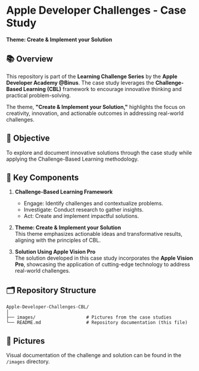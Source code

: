 # Apple Developer Challenges - Case Study  
**Theme: Create & Implement your Solution**  

## 📚 Overview  
This repository is part of the **Learning Challenge Series** by the **Apple Developer Academy @Binus**. The case study leverages the **Challenge-Based Learning (CBL)** framework to encourage innovative thinking and practical problem-solving.  

The theme, **"Create & Implement your Solution,"** highlights the focus on creativity, innovation, and actionable outcomes in addressing real-world challenges.  

## 🚀 Objective  
To explore and document innovative solutions through the case study while applying the Challenge-Based Learning methodology.  

## 🌟 Key Components  
1. **Challenge-Based Learning Framework**  
   - Engage: Identify challenges and contextualize problems.  
   - Investigate: Conduct research to gather insights.  
   - Act: Create and implement impactful solutions.  

2. **Theme: Create & Implement your Solution**  
   This theme emphasizes actionable ideas and transformative results, aligning with the principles of CBL.

3. **Solution Using Apple Vision Pro**  
   The solution developed in this case study incorporates the **Apple Vision Pro**, showcasing the application of cutting-edge technology to address real-world challenges.

## 🗂️ Repository Structure  
```
Apple-Developer-Challenges-CBL/
│
├── images/                   # Pictures from the case studies
└── README.md                 # Repository documentation (this file)
```

## 📸 Pictures  
Visual documentation of the challenge and solution can be found in the `/images` directory. 
